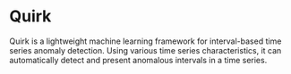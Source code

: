 # Quirk

Quirk is a lightweight machine learning framework for interval-based time series anomaly detection. Using various time series characteristics, it can automatically detect and present anomalous intervals in a time series.
